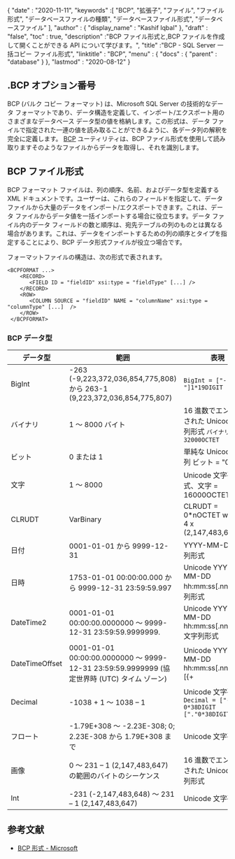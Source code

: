 {
  "date" : "2020-11-11",
  "keywords" :[ "BCP", "拡張子", "ファイル", "ファイル形式", "データベースファイルの種類", "データベースファイル形式", "データベースファイル" ],
  "author" : {
    "display_name" : "Kashif Iqbal"
},
  "draft" : "false",
  "toc" : true,
  "description" :"BCP ファイル形式と,BCP ファイルを作成して開くことができる API について学びます。",
  "title" :"BCP - SQL Server 一括コピー ファイル形式",
  "linktitle" : "BCP",
  "menu" : {
    "docs" : {
      "parent" : "database"
}
},
  "lastmod" : "2020-08-12"
}

## .BCP オプション番号

BCP (バルク コピー フォーマット) は、Microsoft SQL Server の技術的なデータ フォーマットであり、データ構造を定義して、インポート/エクスポート用のさまざまなデータベース データ型の値を格納します。この形式は、データ ファイルで指定された一連の値を読み取ることができるように、各データ列の解釈を完全に定義します。 [BCP](https://learn.microsoft.com/en-us/previous-versions/sql/sql-server-2008-r2/ms162802(v=sql.105)) ユーティリティは、BCP ファイル形式を使用して読み取りますそのようなファイルからデータを取得し、それを識別します。


## BCP ファイル形式

BCP フォーマット ファイルは、列の順序、名前、およびデータ型を定義する XML ドキュメントです。ユーザーは、これらのフィールドを指定して、データ ファイルから大量のデータをインポート/エクスポートできます。これは、データ ファイルからデータ値を一括インポートする場合に役立ちます。データ ファイル内のデータ フィールドの数と順序は、宛先テーブルの列のものとは異なる場合があります。これは、データをインポートするための列の順序とタイプを指定することにより、BCP データ形式ファイルが役立つ場合です。

フォーマットファイルの構造は、次の形式で表されます。

```
<BCPFORMAT ...>
    <RECORD>
       <FIELD ID = "fieldID" xsi:type = "fieldType" [...] />
    </RECORD>
    <ROW>
       <COLUMN SOURCE = "fieldID" NAME = "columnName" xsi:type = "columnType" [...]  />
    </ROW>
 </BCPFORMAT>
```

### BCP データ型

|データ型|範囲|表現|
---|---|---|
|BigInt|-263 (-9,223,372,036,854,775,808) から 263-1 (9,223,372,036,854,775,807)|`BigInt = ["-"]1*19DIGIT`|
|バイナリ|1 ～ 8000 バイト|16 進数でエンコードされた Unicode 文字列形式 `バイナリ = 32000OCTET`|
|ビット|0 または 1|単純な Unicode 文字列 ビット = "0" / "1"|
|文字|1 ～ 8000|Unicode 文字列形式、文字 = 16000OCTET|
|CLRUDT|VarBinary|CLRUDT = 0*nOCTET with n = 4 x (2,147,483,647)|
|日付|0001-01-01 から 9999-12-31|YYYY-MM-DD 文字列形式|
|日時|1753-01-01 00:00:00.000 から 9999-12-31 23:59:59.997| Unicode YYYY-MM-DD hh:mm:ss[.nnn] 文字列形式|
|DateTime2|0001-01-01 00:00:00.0000000 ～ 9999-12-31 23:59:59.9999999.| Unicode YYYY-MM-DD hh:mm:ss[.nnnnnnn] 文字列形式|
|DateTimeOffset|0001-01-01 00:00:00.0000000 ～ 9999-12-31 23:59:59.9999999 (協定世界時 (UTC) タイム ゾーン)| Unicode YYYY-MM-DD hh:mm:ss[.nnnnnnn] [{+|-}hh:mm] 文字列形式|
|Decimal|-1038 + 1 ～ 1038 – 1|Unicode 文字列形式 `Decimal = ["-"] 0*38DIGIT ["."0*38DIGIT]`|
|フロート|-1.79E+308 ～ -2.23E-308; 0; 2.23E-308 から 1.79E+308 まで|Unicode 文字列形式|
|画像|0 ～ 231 – 1 (2,147,483,647) の範囲のバイトのシーケンス|16 進数でエンコードされた Unicode 文字列形式|
|Int|-231 (-2,147,483,648) ～ 231 – 1 (2,147,483,647)|Unicode 文字列形式|

## 参考文献

* [BCP 形式 - Microsoft](https://learn.microsoft.com/en-us/openspecs/sql_data_portability/ms-bcp/54965c4d-34c7-400d-b970-1007984315a5)

